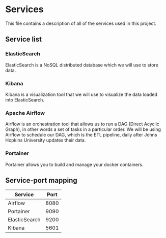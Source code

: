# Services
This file contains a description of all of the services used in this project.

## Service list
### ElasticSearch
ElasticSearch is a NoSQL distributed database which we will use to store data.

### Kibana
Kibana is a visualization tool that we will use to visualize the data loaded into ElasticSearch.

### Apache Airflow
Airflow is an orchestration tool that allows us to run a DAG (Direct Acyclic Graph), in other words a set of tasks in a particular order. We will be using Airflow to schedule our DAG, which is the ETL pipeline, daily after Johns Hopkins University updates their data.

### Portainer
Portainer allows you to build and manage your docker containers.

## Service-port mapping
| Service | Port |
| --- | --- |
| Airflow | 8080 |
| Portainer | 9090 |
| ElasticSearch | 9200 |
| Kibana | 5601 |

[1]: https://cloud.google.com/composer/docs/how-to/managing/connections#creating_new_airflow_connections